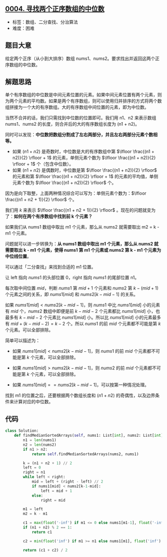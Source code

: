 ## [0004. 寻找两个正序数组的中位数](https://leetcode-cn.com/problems/median-of-two-sorted-arrays/)

- 标签：数组、二分查找、分治算法
- 难度：困难

## 题目大意

给定两个正序（从小到大排序）数组 nums1、nums2。要求找出并返回这两个正序数组的中位数。

## 解题思路

单个有序数组的中位数是中间元素位置的元素。如果中间元素位置有两个元素，则为两个元素的平均数。如果是两个有序数组，则可以使用归并排序的方式将两个数组拼接为一个大的有序数组。大的有序数组中间位置的元素，即为中位数。

当然不合并的话，我们只需找到中位数的位置即可。我们用 n1、n2 来表示数组 nums1、nums2 的长度，则合并后的大的有序数组长度为 (n1 + n2)。

同时可以发现：**中位数把数组分割成了左右两部分，并且左右两部分元素个数相等。**

- 如果 $(n1 + n2)$ 是奇数时，中位数是大的有序数组中第 $\lfloor \frac{(n1 + n2)}{2} \rfloor + 1$  的元素，单侧元素个数为 $\lfloor \frac{(n1 + n2)}{2} \rfloor + 1$ 个（包含中位数）。
- 如果 $(n1 + n2)$ 是偶数时，中位数是第 $\lfloor \frac{(n1 + n2)}{2} \rfloor$ 的元素和第 $\lfloor \frac{(n1 + n2)}{2} \rfloor + 1$ 的元素的平均值，单侧元素个数为 $\lfloor \frac{(n1 + n2)}{2} \rfloor$ 个。

因为是向下取整，上面两种情况综合可以写为：单侧元素个数为：$\lfloor \frac{(n1 + n2 + 1)}{2} \rfloor$ 个。

我们用 $k$ 来表示 $\lfloor \frac{(n1 + n2 + 1)}{2} \rfloor$ 。现在的问题就变为了：**如何在两个有序数组中找到前 k 个元素？**

如果我们从 nums1 数组中取出 m1 个元素，那么从 nums2 就需要取出 m2  = k - m1 个元素。

问题就可以进一步转换为：**从 nums1 数组中取出 m1 个元素，那么从 nums2 就需要取出 k - m1 个元素，使得 nums1 第 m1 个元素或 nums2 第 k - m1 个元素为中位线位置**。

可以通过「二分查找」来找到合适的 m1 位置。

让 left 指向 $nums1$ 的头部位置 0，right 指向 $nums1$ 的尾部位置 n1。

每次取中间位置 $mid$，判断 $nums1$ 第 $mid+1$ 个元素和 $nums2$ 第 $k - (mid+1)$个元素之间的关系，即 $nums1[mid]$ 和 $nums2[k- mid - 1]$ 的关系。

如果 $nums1[mid] < nums2[k- mid - 1]$，则 $nums1$ 中比 $nums1[mid]$ 小的元素有 $mid$ 个，$nums2$ 数组中即便是前 $k- mid - 2$ 个元素都比 $nums1[mid]$ 小，也最多有 $k- mid - 2$  个元素比 $nums1[mid]$ 小。所以比 $nums1[mid]$ 小的元素最多有 $mid + (k - mid - 2) = k - 2$ 个。所以 $nums1$ 的前 $mid$ 个元素都不可能是第 $k$ 个元素。可以全部排除。

简单可以描述为：

- 如果 $nums1[mid] < nums2[k- mid - 1]$，则 $nums1$ 的前 $mid$ 个元素都不可能是第 $k$ 个元素，可以全部排除。

- 如果 $nums1[mid] > nums2[k- mid - 1]$，则 $nums2$ 的前 $mid$ 个元素都不可能是第 $k$ 个元素，可以全部排除。
- 如果 $nums1[mid] == nums2[k- mid - 1]$，可以按第一种情况处理。

找到 m1 的位置之后，还要根据两个数组长度和 $(n1 + n2)$ 的奇偶性，以及边界条件来计算对应的中位数。

## 代码

```Python
class Solution:
    def findMedianSortedArrays(self, nums1: List[int], nums2: List[int]) -> float:
        n1 = len(nums1)
        n2 = len(nums2)
        if n1 > n2:
            return self.findMedianSortedArrays(nums2, nums1)

        k = (n1 + n2 + 1) // 2
        left = 0
        right = n1
        while left < right:
            mid = left + (right - left) // 2
            if nums1[mid] < nums2[k-1-mid]:
                left = mid + 1
            else:
                right = mid

        m1 = left
        m2 = k - m1

        c1 = max(float('-inf') if m1 <= 0 else nums1[m1-1], float('-inf') if m2 <= 0 else nums2[m2 - 1])
        if (n1 + n2) % 2 == 1:
            return c1

        c2 = min(float('inf') if m1 >= n1 else nums1[m1], float('inf') if m2 >= n2 else nums2[m2])

        return (c1 + c2) / 2
```

